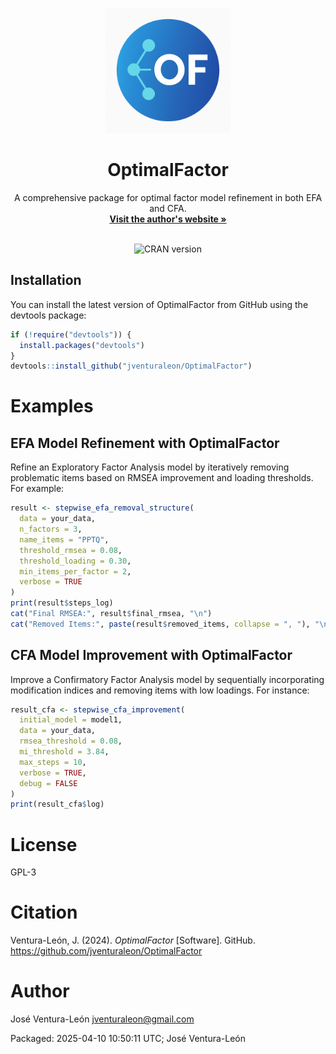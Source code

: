 <p align="center"> <img src="https://github.com/jventural/OptimalFactor/blob/master/logo_optimalfactor.png" alt="OptimalFactor" width="200" height="200"/> </p> <h1 align="center">OptimalFactor</h1> <p align="center">
  A comprehensive package for optimal factor model refinement in both EFA and CFA. <br /> <a href="https://joseventuraleon.com/"><strong>Visit the author's website »</strong></a> <br /><br /> </p> <p align="center"> <img src="https://www.r-pkg.org/badges/version/OptimalFactor" alt="CRAN version"/> </p>

## Installation
You can install the latest version of OptimalFactor from GitHub using the devtools package:

```r
if (!require("devtools")) {
  install.packages("devtools")
}
devtools::install_github("jventuraleon/OptimalFactor")
```
# Examples

## EFA Model Refinement with OptimalFactor
Refine an Exploratory Factor Analysis model by iteratively removing problematic items based on RMSEA improvement and loading thresholds. For example:

```r
result <- stepwise_efa_removal_structure(
  data = your_data,
  n_factors = 3,
  name_items = "PPTQ",
  threshold_rmsea = 0.08,
  threshold_loading = 0.30,
  min_items_per_factor = 2,
  verbose = TRUE
)
print(result$steps_log)
cat("Final RMSEA:", result$final_rmsea, "\n")
cat("Removed Items:", paste(result$removed_items, collapse = ", "), "\n")
```

## CFA Model Improvement with OptimalFactor
Improve a Confirmatory Factor Analysis model by sequentially incorporating modification indices and removing items with low loadings. For instance:
```r
result_cfa <- stepwise_cfa_improvement(
  initial_model = model1,
  data = your_data,
  rmsea_threshold = 0.08,
  mi_threshold = 3.84,
  max_steps = 10,
  verbose = TRUE,
  debug = FALSE
)
print(result_cfa$log)
```
# License
GPL-3

# Citation
Ventura-León, J. (2024). _OptimalFactor_ [Software]. GitHub. https://github.com/jventuraleon/OptimalFactor

# Author
José Ventura-León jventuraleon@gmail.com

Packaged: 2025-04-10 10:50:11 UTC; José Ventura-León
